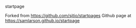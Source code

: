 startpage

Forked from https://github.com/sjtio/startpages
Github page at https://samlarson.github.io/startpage
